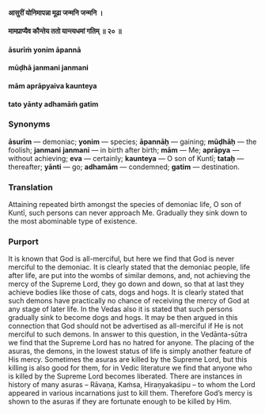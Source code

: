#### आसुरीं योनिमापन्ना मूढा जन्मनि जन्मनि ।
#### मामप्राप्यैव कौन्तेय ततो यान्त्यधमां गतिम् ॥ २० ॥

#### āsurīṁ yonim āpannā
#### mūḍhā janmani janmani
#### mām aprāpyaiva kaunteya
#### tato yānty adhamāṁ gatim

### Synonyms

**āsurīm** — demoniac; **yonim** — species; **āpannāḥ** — gaining; **mūḍhāḥ** — the foolish; **janmani** **janmani** — in birth after birth; **mām** — Me; **aprāpya** — without achieving; **eva** — certainly; **kaunteya** — O son of Kuntī; **tataḥ** — thereafter; **yānti** — go; **adhamām** — condemned; **gatim** — destination.

### Translation

Attaining repeated birth amongst the species of demoniac life, O son of Kuntī, such persons can never approach Me. Gradually they sink down to the most abominable type of existence.

### Purport

It is known that God is all-merciful, but here we find that God is never merciful to the demoniac. It is clearly stated that the demoniac people, life after life, are put into the wombs of similar demons, and, not achieving the mercy of the Supreme Lord, they go down and down, so that at last they achieve bodies like those of cats, dogs and hogs. It is clearly stated that such demons have practically no chance of receiving the mercy of God at any stage of later life. In the Vedas also it is stated that such persons gradually sink to become dogs and hogs. It may be then argued in this connection that God should not be advertised as all-merciful if He is not merciful to such demons. In answer to this question, in the Vedānta-sūtra we find that the Supreme Lord has no hatred for anyone. The placing of the asuras, the demons, in the lowest status of life is simply another feature of His mercy. Sometimes the asuras are killed by the Supreme Lord, but this killing is also good for them, for in Vedic literature we find that anyone who is killed by the Supreme Lord becomes liberated. There are instances in history of many asuras – Rāvaṇa, Kaṁsa, Hiraṇyakaśipu – to whom the Lord appeared in various incarnations just to kill them. Therefore God’s mercy is shown to the asuras if they are fortunate enough to be killed by Him.